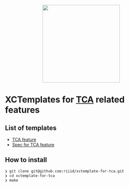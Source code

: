 <p align="center">
  <img src="https://user-images.githubusercontent.com/1744446/106479190-62a5ec80-64ed-11eb-8446-07d2a782af37.png" width=256/>
</p>

# XCTemplates for [TCA] related features

## List of templates

* [TCA feature](https://github.com/riiid/xctemplate-for-tca/blob/main/tca_knowhow.md)
* [Spec for TCA feature](https://github.com/riiid/xctemplate-for-tca/blob/main/Quick_knowhow.md)

[TCA]: https://github.com/pointfreeco/swift-composable-architecture

## How to install

```sh
❯ git clone git@github.com:riiid/xctemplate-for-tca.git
❯ cd xctemplate-for-tca
❯ make
```
